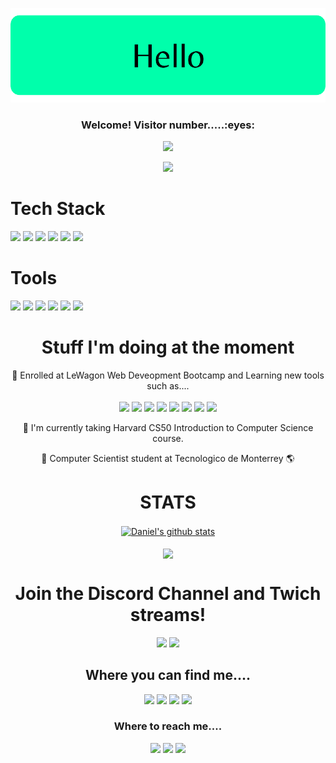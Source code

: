 <p align="center">
  <img src="assets/Banner.png" />
</p>

<h3 align="center">Welcome! Visitor number.....:eyes:</h3>
<p align="center"><img src="https://profile-counter.glitch.me/{daniel-enqz}/count.svg"></p>
<p align="center"><img src="http://ForTheBadge.com/images/badges/built-with-love.svg"></p>

# Tech Stack
<p>
<img src="https://img.shields.io/badge/Python-14354C?style=for-the-badge&logo=python&logoColor=white">
<img src="https://img.shields.io/badge/HTML5-E34F26?style=for-the-badge&logo=html5&logoColor=white">
<img src="https://img.shields.io/badge/CSS3-1572B6?style=for-the-badge&logo=css3&logoColor=white">
<img src="https://img.shields.io/badge/C-00599C?style=for-the-badge&logo=c&logoColor=white">
<img src="https://img.shields.io/badge/Ruby-CC342D?style=for-the-badge&logo=ruby&logoColor=white">
<img src="https://img.shields.io/badge/SQLite-07405E?style=for-the-badge&logo=sqlite&logoColor=white">
</p>

# Tools
<p>
<img src="https://img.shields.io/badge/VSCode-0078d7.svg?style=for-the-badge&logo=visual-studio-code&logoColor=white">
<img src="https://img.shields.io/badge/Linux-FCC624?style=for-the-badge&logo=linux&logoColor=black">
<img src="https://img.shields.io/badge/Ubuntu-E95420?style=for-the-badge&logo=ubuntu&logoColor=white">
<img src="https://img.shields.io/badge/Windows-0078D6?style=for-the-badge&logo=windows&logoColor=white">
<img src="https://img.shields.io/badge/numpy-%23013243.svg?style=for-the-badge&logo=numpy&logoColor=white">
<img src="https://img.shields.io/badge/pandas-%23150458.svg?style=for-the-badge&logo=pandas&logoColor=white">
</p>

<h1 align="center">Stuff I'm doing at the moment</h1>
<p align="center">
👀 Enrolled at LeWagon Web Deveopment Bootcamp and Learning new tools such as....
<br><br>
<img src="https://img.shields.io/badge/Bootstrap-563D7C?style=for-the-badge&logo=bootstrap&logoColor=white">
<img src="https://img.shields.io/badge/C%2B%2B-00599C?style=for-the-badge&logo=c%2B%2B&logoColor=white">
<img src="https://img.shields.io/badge/Ruby_on_Rails-CC0000?style=for-the-badge&logo=ruby-on-rails&logoColor=white">
<img src="https://img.shields.io/badge/PostgreSQL-316192?style=for-the-badge&logo=postgresql&logoColor=white">
<img src="https://img.shields.io/badge/MySQL-00000F?style=for-the-badge&logo=mysql&logoColor=white">
<img src="https://img.shields.io/badge/Heroku-430098?style=for-the-badge&logo=heroku&logoColor=white">
<img src="https://img.shields.io/badge/JavaScript-F7DF1E?style=for-the-badge&logo=javascript&logoColor=black">
<img src="https://img.shields.io/badge/go-%2300ADD8.svg?style=for-the-badge&logo=go&logoColor=white">
</p>
<p align="center">
🌱 I'm currently taking Harvard CS50 Introduction to Computer Science course.
</p>
<p align="center">
💞 Computer Scientist student at Tecnologico de Monterrey 🌎
</p>

<h1 align="center">STATS</h1>
<p align="center">
<a href="https://github.com/daniel-enqz/github-readme-stats"><img align="center" src="https://github-readme-stats.vercel.app/api?username=daniel-enqz&count_private=true&show_icons=true&hide_border=true&title_color=0099ff&icon_color=0099ff" alt="Daniel's github stats" /></a>
<br><br>
<a href="https://github.com/daniel-enqz/github-readme-stats"><img align="center" src="https://github-readme-stats.vercel.app/api/top-langs/?username=daniel-enqz&langs_count=7&layout=compact&hide_border=true&title_color=0099ff&icon_color=0099ff" /></a>
</p>

<h1 align="center">Join the Discord Channel and Twich streams!</h1>
<p align="center">
<a href="https://discord.gg/n4PYXTkk" target="_blank"><img src="https://img.shields.io/badge/Discord-7289DA?style=for-the-badge&logo=discord&logoColor=white"></a>
<a href="https://www.twitch.tv/daniel_enqz" target="_blank" rel="noopener noreferrer"><img src="https://img.shields.io/badge/Twitch-9146FF?style=for-the-badge&logo=twitch&logoColor=white"></a>
</p>

<h2 align="center">Where you can find me....</h2>
<p align="center">
<a href="https://www.instagram.com/daniel__enqz/?hl=en"><img src="https://img.shields.io/badge/daniel_enqz-E4405F?style=for-the-badge&logo=instagram&logoColor=white"></a>
<a href="https://twitter.com/Daniel__enqz"><img src="https://img.shields.io/badge/daniel_enqz-%231DA1F2.svg?style=for-the-badge&logo=Twitter&logoColor=white"></a>
<a href="https://vm.tiktok.com/ZMLjnxQKp/"><img src="https://img.shields.io/badge/daniel_enqz-000000?style=for-the-badge&logo=tiktok&logoColor=white"></a>
<a href="https://www.youtube.com/channel/UCvZjEjGU4CVIrQknOSMfpXQ"><img src="https://img.shields.io/badge/Daniel Enqz-FF0000?style=for-the-badge&logo=youtube&logoColor=white"></a>
</p>

<h3 align="center">Where to reach me....</h2>
<p align="center">
<a href="https://www.linkedin.com/in/daniel-enr%C3%ADquez-monjar%C3%A1s-10043721b/"><img src="https://img.shields.io/badge/LinkedIn-0077B5?style=for-the-badge&logo=linkedin&logoColor=white"></a>
<a href="mailto:dan17.em@gmail.com"><img src="https://img.shields.io/badge/Gmail-D14836?style=for-the-badge&logo=gmail&logoColor=white"></a>
<a href="https://daniel-enqz.github.io/website/"><img src="https://img.shields.io/badge/website-4285F4?style=for-the-badge&logo=google&logoColor=white"></a>
</p>
